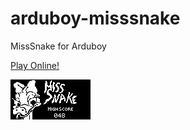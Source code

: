 # arduboy-misssnake
MissSnake for Arduboy

[Play Online!](https://felipemanga.github.io/ProjectABE/?url=https://raw.githubusercontent.com/mad4j/arduboy-misssnake/master/MissSnake/MissSnake.ino.leonardo.hex)

![Screenshot](deployables/screenshot01.png)
